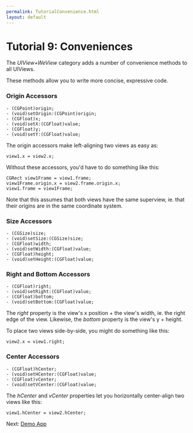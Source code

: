 ```yaml
---
permalink: TutorialConvenience.html
layout: default
---
```


Tutorial 9: Conveniences
==

<!-- TEMPLATE START -->

The _UIView+WeView_ category adds a number of convenience methods to all UIViews.

These methods allow you to write more concise, expressive code.

### Origin Accessors

	- (CGPoint)origin;
	- (void)setOrigin:(CGPoint)origin;
	- (CGFloat)x;
	- (void)setX:(CGFloat)value;
	- (CGFloat)y;
	- (void)setY:(CGFloat)value;

The origin accessors make left-aligning two views as easy as:

	view1.x = view2.x;

Without these accessors, you'd have to do something like this:

	CGRect view1Frame = view1.frame;
	view1Frame.origin.x = view2.frame.origin.x;
	view1.frame = view1Frame;

Note that this assumes that both views have the same superview, ie. that their origins are in the same coordinate system.


### Size Accessors

	- (CGSize)size;
	- (void)setSize:(CGSize)size;
	- (CGFloat)width;
	- (void)setWidth:(CGFloat)value;
	- (CGFloat)height;
	- (void)setHeight:(CGFloat)value;

### Right and Bottom Accessors

	- (CGFloat)right;
	- (void)setRight:(CGFloat)value;
	- (CGFloat)bottom;
	- (void)setBottom:(CGFloat)value;

The _right_ property is the view's x position + the view's width, ie. the right edge of the view.  Likewise, the _bottom_ property is the view's y + height.

To place two views side-by-side, you might do something like this:

	view2.x = view1.right;

### Center Accessors

	- (CGFloat)hCenter;
	- (void)setHCenter:(CGFloat)value;
	- (CGFloat)vCenter;
	- (void)setVCenter:(CGFloat)value;

The _hCenter_ and _vCenter_ properties let you horizontally center-align two views like this:

	view1.hCenter = view2.hCenter;




<!-- TEMPLATE END -->

Next\: [Demo App](DemoApp.html)